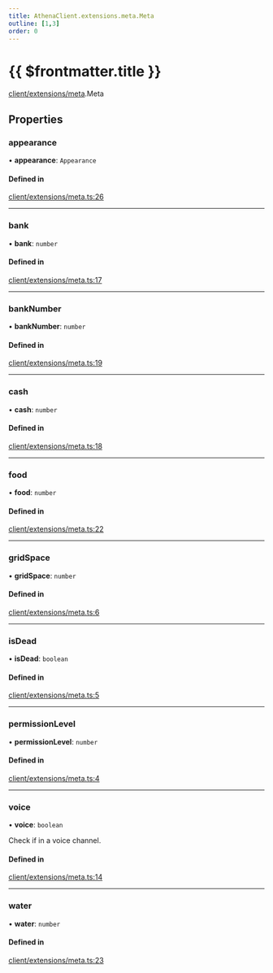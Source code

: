 ```yaml
---
title: AthenaClient.extensions.meta.Meta
outline: [1,3]
order: 0
---
```


# {{ $frontmatter.title }}


[client/extensions/meta](../modules/client_extensions_meta.md).Meta

## Properties

### appearance

• **appearance**: `Appearance`

#### Defined in

[client/extensions/meta.ts:26](https://github.com/Stuyk/altv-athena/blob/d9ae327/src/core/client/extensions/meta.ts#L26)

___

### bank

• **bank**: `number`

#### Defined in

[client/extensions/meta.ts:17](https://github.com/Stuyk/altv-athena/blob/d9ae327/src/core/client/extensions/meta.ts#L17)

___

### bankNumber

• **bankNumber**: `number`

#### Defined in

[client/extensions/meta.ts:19](https://github.com/Stuyk/altv-athena/blob/d9ae327/src/core/client/extensions/meta.ts#L19)

___

### cash

• **cash**: `number`

#### Defined in

[client/extensions/meta.ts:18](https://github.com/Stuyk/altv-athena/blob/d9ae327/src/core/client/extensions/meta.ts#L18)

___

### food

• **food**: `number`

#### Defined in

[client/extensions/meta.ts:22](https://github.com/Stuyk/altv-athena/blob/d9ae327/src/core/client/extensions/meta.ts#L22)

___

### gridSpace

• **gridSpace**: `number`

#### Defined in

[client/extensions/meta.ts:6](https://github.com/Stuyk/altv-athena/blob/d9ae327/src/core/client/extensions/meta.ts#L6)

___

### isDead

• **isDead**: `boolean`

#### Defined in

[client/extensions/meta.ts:5](https://github.com/Stuyk/altv-athena/blob/d9ae327/src/core/client/extensions/meta.ts#L5)

___

### permissionLevel

• **permissionLevel**: `number`

#### Defined in

[client/extensions/meta.ts:4](https://github.com/Stuyk/altv-athena/blob/d9ae327/src/core/client/extensions/meta.ts#L4)

___

### voice

• **voice**: `boolean`

Check if in a voice channel.

#### Defined in

[client/extensions/meta.ts:14](https://github.com/Stuyk/altv-athena/blob/d9ae327/src/core/client/extensions/meta.ts#L14)

___

### water

• **water**: `number`

#### Defined in

[client/extensions/meta.ts:23](https://github.com/Stuyk/altv-athena/blob/d9ae327/src/core/client/extensions/meta.ts#L23)
